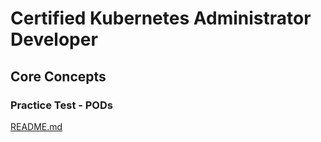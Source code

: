 # Certified Kubernetes Administrator Developer

## Core Concepts

### Practice Test - PODs

[README.md](pods/README.md)

